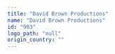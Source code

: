 ```yaml
---
title: "David Brown Productions"
name: "David Brown Productions"
id: "903"
logo_path: "null"
origin_country: ""
---
```


